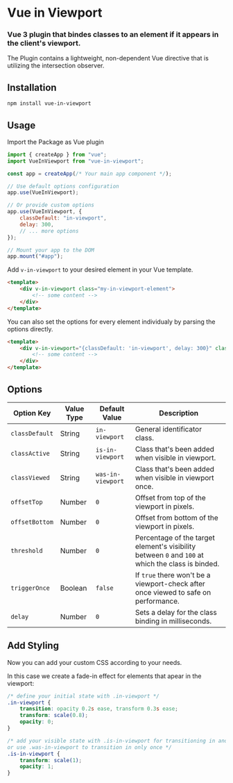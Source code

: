# Vue in Viewport

### Vue 3 plugin that bindes classes to an element if it appears in the client's viewport.

The Plugin contains a lightweight, non-dependent Vue directive that is utilizing the intersection observer.

## Installation

```Bash
npm install vue-in-viewport
```

## Usage

Import the Package as Vue plugin

```JavaScript
import { createApp } from "vue";
import VueInViewport from "vue-in-viewport";

const app = createApp(/* Your main app component */);

// Use default options configuration
app.use(VueInViewport);

// Or provide custom options
app.use(VueInViewport, {
    classDefault: "in-viewport",
    delay: 300,
    // ... more options
});

// Mount your app to the DOM
app.mount("#app");
```

Add `v-in-viewport` to your desired element in your Vue template.

```HTML
<template>
    <div v-in-viewport class="my-in-viewport-element">
        <!-- some content -->
    </div>
</template>
```

You can also set the options for every element individualy by parsing the options directly.

```HTML
<template>
    <div v-in-viewport="{classDefault: 'in-viewport', delay: 300}" class="my-in-viewport-element">
        <!-- some content -->
    </div>
</template>
```

## Options

| Option Key     | Value Type | Default Value     | Description                                                                                       |
| -------------- | ---------- | ----------------- | ------------------------------------------------------------------------------------------------- |
| `classDefault` | String     | `in-viewport`     | General identificator class.                                                                      |
| `classActive`  | String     | `is-in-viewport`  | Class that's been added when visible in viewport.                                                 |
| `classViewed`  | String     | `was-in-viewport` | Class that's been added when visible in viewport once.                                            |
| `offsetTop`    | Number     | `0`               | Offset from top of the viewport in pixels.                                                        |
| `offsetBottom` | Number     | `0`               | Offset from bottom of the viewport in pixels.                                                     |
| `threshold`    | Number     | `0`               | Percentage of the target element's visibility between `0` and `100` at which the class is binded. |
| `triggerOnce`  | Boolean    | `false`           | If `true` there won't be a viewport-check after once viewed to safe on performance.               |
| `delay`        | Number     | `0`               | Sets a delay for the class binding in milliseconds.                                               |

## Add Styling

Now you can add your custom CSS according to your needs.

In this case we create a fade-in effect for elements that apear in the viewport:

```CSS
/* define your initial state with .in-viewport */
.in-viewport {
    transition: opacity 0.2s ease, transform 0.3s ease;
    transform: scale(0.8);
    opacity: 0;
}

/* add your visible state with .is-in-viewport for transitioning in and out
or use .was-in-viewport to transition in only once */
.is-in-viewport {
    transform: scale(1);
    opacity: 1;
}
```

